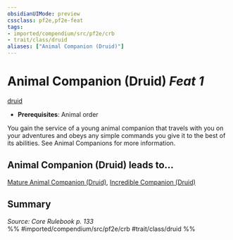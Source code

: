 ```yaml
---
obsidianUIMode: preview
cssclass: pf2e,pf2e-feat
tags:
- imported/compendium/src/pf2e/crb
- trait/class/druid
aliases: ["Animal Companion (Druid)"]
---
```

# Animal Companion (Druid)  *Feat 1*  
[druid](rules/traits/druid.md)  

- **Prerequisites**: Animal order

You gain the service of a young animal companion that travels with you on your adventures and obeys any simple commands you give it to the best of its abilities. See Animal Companions for more information.

## Animal Companion (Druid) leads to...

[Mature Animal Companion (Druid)](mature-animal-companion-druid.md), [Incredible Companion (Druid)](incredible-companion-druid.md)

## Summary

*Source: Core Rulebook p. 133*  
%% #imported/compendium/src/pf2e/crb #trait/class/druid %%